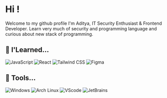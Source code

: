 #  Hi !

Welcome to my github profile I'm Aditya, IT Security Enthusiast & Frontend Developer. Learn very much of security and programming language and curious about new stack of programming.

## 🔧 I'Learned...

![JavaScript](https://img.shields.io/badge/JavaScript-505050?style=for-the-badge&logo=javascript&logoColor=white) ![React](https://img.shields.io/badge/React-505050?style=for-the-badge&logo=react&logoColor=#88dded) ![Tailwind CSS](https://img.shields.io/badge/Tailwind_CSS-505050?style=for-the-badge&logo=tailwind-css&logoColor=#88dded) ![Figma](https://img.shields.io/badge/figma-505050?style=for-the-badge&logo=figma&logoColor=white)

## 🔗 Tools...

![Windows](https://img.shields.io/badge/Windows-505050?style=for-the-badge&logo=windows&logoColor=white) ![Arch Linux](https://img.shields.io/badge/Linux-505050?style=for-the-badge&logo=linux&logoColor=white) ![VScode](https://img.shields.io/badge/VSCode-505050?style=for-the-badge&logo=visual%20studio%20code&logoColor=white) ![JetBrains](https://img.shields.io/badge/JetBrains-505050?style=for-the-badge&logo=intellij-idea&logoColor=white)




